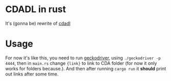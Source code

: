 # CDADL in rust
It's (gonna be) rewrite of [cdadl](https://github.com/MicroPanda123/cdadl)

# Usage
For now it's like this, you need to run [geckodriver](https://github.com/mozilla/geckodriver), using `./geckodriver -p 4444`, then in `main.rs` change `{link}` to link to CDA folder (for now it only works for folders because.). And then after running `cargo run` it **should** print out links after some time.
